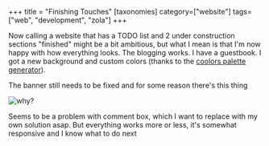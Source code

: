 +++
title = "Finishing Touches"
[taxonomies]
category=["website"]
tags=["web", "development", "zola"]
+++

Now calling a website that has a TODO list and 2 under construction sections "finished" might be a bit ambitious,
but what I mean is that I'm now happy with how everything looks. The blogging works. I have a guestbook.
I got a new background and custom colors (thanks to the [coolors palette generator](https://coolors.co/generate)).

The banner still needs to be fixed and for some reason there's this thing

![why?](/images/why.png)

Seems to be a problem with comment box, which I want to replace with my own solution asap. But everything works more 
or less, it's somewhat responsive and I know what to do next